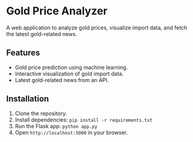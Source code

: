 # Gold Price Analyzer

A web application to analyze gold prices, visualize import data, and fetch the latest gold-related news.

## Features
- Gold price prediction using machine learning.
- Interactive visualization of gold import data.
- Latest gold-related news from an API.

## Installation
1. Clone the repository.
2. Install dependencies: `pip install -r requirements.txt`
3. Run the Flask app: `python app.py`
4. Open `http://localhost:5000` in your browser.